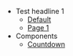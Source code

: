 
- Test headline 1
  - [Default](./)
  - [Page 1](./Page%201.md)
- Components
  - [Countdown](./components/countdown.md)